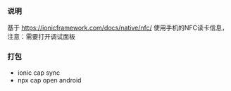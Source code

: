 ### 说明
基于
https://ionicframework.com/docs/native/nfc/
使用手机的NFC读卡信息，注意：需要打开调试面板

### 打包
* ionic cap sync
* npx cap open android
